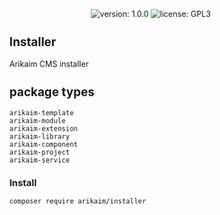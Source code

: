 <p align="center">
    <img src="https://img.shields.io/github/release/arikaim/installer.svg" alt="version: 1.0.0">
    <img src="https://img.shields.io/badge/License-GPLv3-blue.svg" alt="license: GPL3">
</p>

## Installer
Arikaim CMS installer

## package types
    arikaim-template
    arikaim-module
    arikaim-extension
    arikaim-library
    arikaim-component
    arikaim-project
    arikaim-service
### Install
```
composer require arikaim/installer

```
